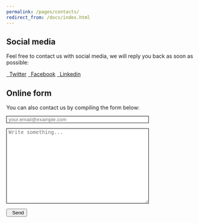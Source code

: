```yaml
---
permalink: /pages/contacts/
redirect_from: /docs/index.html
---
```


<div class="container">
  <h2 class="text-rigth"><b>Social media</b></h2>
  <p>Feel free to contact us with social media, we will reply you back as soon as possible:</p>
  <p>
      <a class="btn btn-primary" href="https://twitter.com/ASALIcode" role="button"><i class="fa-brands fa-twitter"></i>&nbsp;&nbsp;Twitter</a>  
      <a class="btn btn-primary" href="https://www.facebook.com/ASALIcode/" role="button"><i class="fa-brands fa-facebook"></i>&nbsp;&nbsp;Facebook</a>  
      <a class="btn btn-primary" href="https://www.linkedin.com/company/asalicode" role="button"><i class="fa-brands fa-linkedin"></i>&nbsp;&nbsp;Linkedin</a>
  </p>

  <h2 class="text-rigth"><b>Online form</b></h2>
  <p>You can also contact us by compiling the form below:</p>
  <form action="https://formspree.io/f/mdopzvpj" method="POST">
    <p>
      <input type="text" style="width:75%; border:thin; border-style:solid; padding-left:1%" placeholder="your.email@example.com" name="_replyto">
    </p>
    <p>
      <textarea placeholder="Write something..." style="height:200px; width:75%; border:thin; border-style:solid; padding-left:1%" name="message"></textarea>
    </p>
    <p>
    <button class="btn btn-primary" type="submit"><i class="fa-solid fa-temperature-three-quarters"></i>&nbsp;&nbsp;Send</button>
    </p>
  </form>
</div>